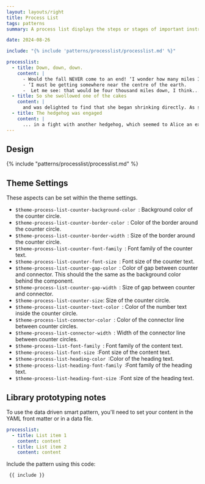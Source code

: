 ```yaml
---
layout: layouts/right
title: Process List
tags: patterns
summary: A process list displays the steps or stages of important instructions or processes.

date: 2024-08-26

include: "{% include 'patterns/processlist/processlist.md' %}"

processlist:
  - title: Down, down, down.
    content: |
      - Would the fall NEVER come to an end! ‘I wonder how many miles I’ve fallen by this time?’ she said aloud.
      - ‘I must be getting somewhere near the centre of the earth.
      -  Let me see: that would be four thousand miles down, I think...
  - title: So she swollowed one of the cakes
    content: |
      and was delighted to find that she began shrinking directly. As soon as she was small enough to get through the door, she ran out of the house, and found quite a crowd of little animals and birds waiting outside.
  - title: The hedgehog was engaged
    content: |
      ... in a fight with another hedgehog, which seemed to Alice an excellent opportunity for croqueting one of them with the other: the only difficulty was, that her flamingo was gone across to the other side of the garden, where Alice could see it trying in a helpless sort of way to fly up into a tree
---
```


## Design

{% include "patterns/processlist/processlist.md" %}

## Theme Settings
These aspects can be set within the theme settings.

- `$theme-process-list-counter-background-color `: Background color of the counter circle.
- `$theme-process-list-counter-border-color `: Color of the border around the counter circle.
- `$theme-process-list-counter-border-width `: Size of the border around the counter circle.
- `$theme-process-list-counter-font-family `: Font family of the counter text.
- `$theme-process-list-counter-font-size `: Font size of the counter text.
- `$theme-process-list-counter-gap-color `: Color of gap between counter and connector. This should the the same as the background color behind the component.
- `$theme-process-list-counter-gap-width `: Size of gap between counter and connector.
- `$theme-process-list-counter-size`: Size of the counter circle.
- `$theme-process-list-counter-text-color `: Color of the number text inside the counter circle.
- `$theme-process-list-connector-color `: Color of the connector line between counter circles.
- `$theme-process-list-connector-width `: Width of the connector line between counter circles.
- `$theme-process-list-font-family `: Font family of the content text.
- `$theme-process-list-font-size `:Font size of the content text.
- `$theme-process-list-heading-color `:Color of the heading text.
- `$theme-process-list-heading-font-family `:Font family of the heading text.
- `$theme-process-list-heading-font-size `:Font size of the heading text.

## Library prototyping notes
To use the data driven smart pattern, you'll need to set your content in the YAML front matter or in a data file.

``` yml
processlist:
  - title: List item 1
    content: content
  - title: List item 2
    content: content
```

Include the pattern using this code:

``` markdown
 {{ include }}
```


